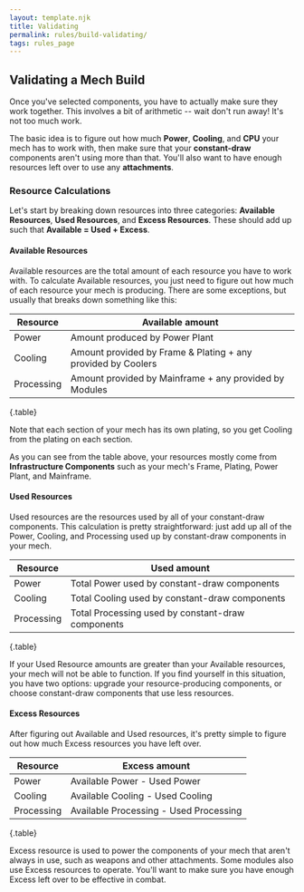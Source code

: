 ```yaml
---
layout: template.njk
title: Validating
permalink: rules/build-validating/
tags: rules_page
---
```

## Validating a Mech Build
Once you've selected components, you have to actually make sure they work together. This involves a bit of arithmetic -- wait don't run away! It's not too much work.

The basic idea is to figure out how much **Power**, **Cooling**, and **CPU** your mech has to work with, then make sure that your **constant-draw** components aren't using more than that. You'll also want to have enough resources left over to use any **attachments**. 

### Resource Calculations
Let's start by breaking down resources into three categories: **Available Resources**, **Used Resources**, and **Excess Resources**. These should add up such that **Available = Used + Excess**. 

#### Available Resources
Available resources are the total amount of each resource you have to work with. To calculate Available resources, you just need to figure out how much of each resource your mech is producing. There are some exceptions, but usually that breaks down something like this: 

| Resource   | Available amount                                             |
| ---------- | ------------------------------------------------------------ |
| Power      | Amount produced by Power Plant                               |
| Cooling    | Amount provided by Frame & Plating + any provided by Coolers |
| Processing | Amount provided by Mainframe + any provided by Modules       |

{.table}

Note that each section of your mech has its own plating, so you get Cooling from the plating on each section. 

As you can see from the table above, your resources mostly come from **Infrastructure Components** such as your mech's Frame, Plating, Power Plant, and Mainframe. 

<!-- TODO: Add example -->

#### Used Resources
Used resources are the resources used by all of your constant-draw components. This calculation is pretty straightforward: just add up all of the Power, Cooling, and Processing used up by constant-draw components in your mech.

| Resource   | Used amount                                       |
| ---------- | ------------------------------------------------- |
| Power      | Total Power used by constant-draw components      |
| Cooling    | Total Cooling used by constant-draw components    |
| Processing | Total Processing used by constant-draw components |

{.table}

If your Used Resource amounts are greater than your Available resources, your mech will not be able to function. If you find yourself in this situation, you have two options: upgrade your resource-producing components, or choose constant-draw components that use less resources. 

<!-- TODO: Add example -->

#### Excess Resources
After figuring out Available and Used resources, it's pretty simple to figure out how much Excess resources you have left over.

| Resource   | Excess amount                          |
| ---------- | -------------------------------------- |
| Power      | Available Power - Used Power           |
| Cooling    | Available Cooling - Used Cooling       |
| Processing | Available Processing - Used Processing |

{.table}

Excess resource is used to power the components of your mech that aren't always in use, such as weapons and other attachments. Some modules also use Excess resources to operate. You'll want to make sure you have enough Excess left over to be effective in combat. 